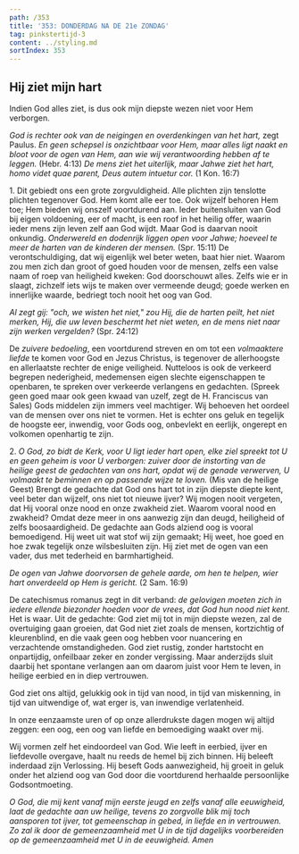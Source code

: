 ```yaml
---
path: /353
title: '353: DONDERDAG NA DE 21e ZONDAG'
tag: pinkstertijd-3
content: ../styling.md
sortIndex: 353
---
```


## Hij ziet mijn hart

Indien God alles ziet, is dus ook mijn diepste wezen niet voor Hem verborgen.

_God is rechter ook van de neigingen en overdenkingen van het hart,_ zegt Paulus. _En geen schepsel is onzichtbaar voor Hem, maar alles ligt naakt en bloot voor de ogen van Hem, aan wie wij verantwoording hebben af te leggen._ (Hebr. 4:13) _De mens ziet het uiterlijk, maar Jahwe ziet het hart, homo videt quae parent, Deus autem intuetur cor._ (1 Kon. 16:7)

1\. Dit gebiedt ons een grote zorgvuldigheid. Alle plichten zijn tenslotte plichten tegenover God. Hem komt alle eer toe. Ook wijzelf behoren Hem toe; Hem bieden wij onszelf voortdurend aan. Ieder buitensluiten van God bij eigen voldoening, eer of macht, is een roof in het heilig offer, waarin ieder mens zijn leven zelf aan God wijdt. Maar God is daarvan nooit onkundig. _Onderwereld en dodenrijk liggen open voor Jahwe; hoeveel te meer de harten van de kinderen der mensen._ (Spr. 15:11) De verontschuldiging, dat wij eigenlijk wel beter weten, baat hier niet. Waarom zou men zich dan groot of goed houden voor de mensen, zelfs een valse naam of roep van heiligheid kweken: God doorschouwt alles. Zelfs wie er in slaagt, zichzelf iets wijs te maken over vermeende deugd; goede werken en innerlijke waarde, bedriegt toch nooit het oog van God.

_Al zegt gij: "och, we wisten het niet," zou Hij, die de harten peilt, het niet merken, Hij, die uw leven beschermt het niet weten, en de mens niet naar zijn werken vergelden?_ (Spr. 24:12)

De _zuivere bedoeling_, een voortdurend streven en om tot een _volmaaktere liefde_ te komen voor God en Jezus Christus, is tegenover de allerhoogste en allerlaatste rechter de enige veiligheid. Nutteloos is ook de verkeerd begrepen nederigheid, medemensen eigen slechte eigenschappen te openbaren, te spreken over verkeerde verlangens en gedachten. (Spreek geen goed maar ook geen kwaad van uzelf, zegt de H. Franciscus van Sales) Gods middelen zijn immers veel machtiger. Wij behoeven het oordeel van de mensen over ons niet te vormen. Het is echter ons geluk en tegelijk de hoogste eer, inwendig, voor Gods oog, onbevlekt en eerlijk, ongerept en volkomen openhartig te zijn.

2\. _O God, zo bidt de Kerk, voor U ligt ieder hart open, elke ziel spreekt tot U en geen geheim is voor U verborgen: zuiver door de instorting van de heilige geest de gedachten van ons hart, opdat wij de genade verwerven, U volmaakt te beminnen en op passende wijze te loven._ (Mis van de heilige Geest) Brengt de gedachte dat God ons hart tot in zijn diepste diepte kent, veel beter dan wijzelf, ons niet tot nieuwe ijver? Wij mogen nooit vergeten, dat Hij vooral onze nood en onze zwakheid ziet. Waarom vooral nood en zwakheid? Omdat deze meer in ons aanwezig zijn dan deugd, heiligheid of zelfs boosaardigheid. De gedachte aan Gods alziend oog is vooral bemoedigend. Hij weet uit wat stof wij zijn gemaakt; Hij weet, hoe goed en hoe zwak tegelijk onze wilsbesluiten zijn. Hij ziet met de ogen van een vader, dus met tederheid en barmhartigheid.

_De ogen van Jahwe doorvorsen de gehele aarde, om hen te helpen, wier hart onverdeeld op Hem is gericht._ (2 Sam. 16:9)

De catechismus romanus zegt in dit verband: _de gelovigen moeten zich in iedere ellende biezonder hoeden voor de vrees, dat God hun nood niet kent._ Het is waar. Uit de gedachte: God ziet mij tot in mijn diepste wezen, zal de overtuiging gaan groeien, dat God niet ziet zoals de mensen, kortzichtig of kleurenblind, en die vaak geen oog hebben voor nuancering en verzachtende omstandigheden. God ziet rustig, zonder hartstocht en onpartijdig, onfeilbaar zeker en zonder vergissing. Maar anderzijds sluit daarbij het spontane verlangen aan om daarom juist voor Hem te leven, in heilige eerbied en in diep vertrouwen.

God ziet ons altijd, gelukkig ook in tijd van nood, in tijd van miskenning, in tijd van uitwendige of, wat erger is, van inwendige verlatenheid.

In onze eenzaamste uren of op onze allerdrukste dagen mogen wij altijd zeggen: een oog, een oog van liefde en bemoediging waakt over mij.

Wij vormen zelf het eindoordeel van God. Wie leeft in eerbied, ijver en liefdevolle overgave, haalt nu reeds de hemel bij zich binnen. Hij beleeft inderdaad zijn Verlossing. Hij beseft Gods aanwezigheid, hij groeit in geluk onder het alziend oog van God door die voortdurend herhaalde persoonlijke Godsontmoeting.

_O God, die mij kent vanaf mijn eerste jeugd en zelfs vanaf alle eeuwigheid, laat de gedachte aan uw heilige, tevens zo zorgvolle blik mij toch aansporen tot ijver, tot gemeenschap in gebed, in liefde en in vertrouwen. Zo zal ik door de gemeenzaamheid met U in de tijd dagelijks voorbereiden op de gemeenzaamheid met U in de eeuwigheid. Amen_
